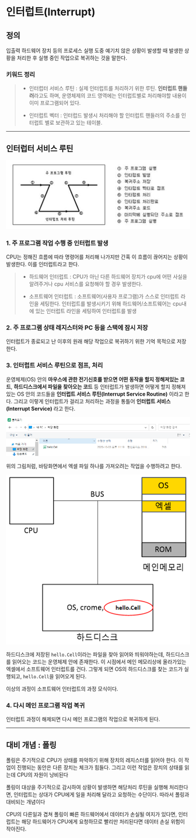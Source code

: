 # 인터럽트(Interrupt)

## 정의

입출력 하드웨어 장치 등의 프로세스 실행 도중 예기치 않은 상황이 발생할 때 발생한 상황을 처리한 후 실행 중인 작업으로 복귀하는 것을 말한다.

### 키워드 정리
>- 인터럽터 서비스 루틴 : 실제 인터럽트를 처리하기 위한 루틴. **인터럽트 핸들러**라고도 하며, 운영체제의 코드 영역에는 인터럽트별로 처리해야할 내용이 이미 프로그램되어 있다.
>
>- 인터럽트 벡터 : 인터럽드 발생시 처리해야 할 인터럽트 핸들러의 주소를 인터럽트 별로 보관하고 있는 테이블.

---

## 인터럽터 서비스 루틴

<p align="center">
<img src="./img/image1.png" alt="img1" />
</p>

### 1. 주 프로그램 작업 수행 중 인터럽트 발생

CPU는 정해진 흐름에 따라 명령어를 처리해 나가지만 간혹 이 흐름이 끊어지는 상황이 발생한다. 이를 인터럽트라고 한다.

>- 하드웨어 인터럽트 : CPU가 아닌 다른 하드웨어 장치가 cpu에 어떤 사실을 알려주거나 cpu 서비스를 요청해야 할 경우 발생한다.
>
>- 소프트웨어 인터럽트 : 소프트웨어(사용자 프로그램)가 스스로 인터럽트 라인을 세팅한다. 인터럽트를 발생시키기 위해 하드웨어/소프트웨어는 cpu내에 있는 인터럽트 라인을 세팅하여 인터럽트를 발생

### 2. 주 프로그램 상태 레지스터와 PC 등을 스택에 잠시 저장

인터럽트가 종료되고 난 이후의 원래 해당 작업으로 복귀하기 위한 기억 목적으로 저장한다.

### 3. 인터럽트 서비스 루틴으로 점프, 처리

운영체제(OS) 안의 **마우스에 관한 전기신호를 받으면 어떤 동작을 할지 정해져있는 코드**, **하드디스크에서 파일을 찾아오는 코드** 등 인터럽트가 발생하면 어떻게 할지 정해져있는 OS 안의 코드들을 **인터럽트 서비스 루틴(Interrupt Service Routine)** 이라고 한다. 그리고 이렇게 인터럽트가 걸리고 처리하는 과정을 통틀어 **인터럽트 서비스(Interrupt Service)** 라고 한다.

<p align="center">
<img src="./img/image2.png" alt="img1" />
</p>

위의 그림처럼, 바탕화면에서 엑셀 파일 하나를 가져오려는 작업을 수행하려고 한다.

<p align="center">
<img src="./img/image3.png" alt="img1" />
</p>

하드디스크에 저장된 `hello.Cell`이라는 파일을 찾아 읽어와 띄워야하는데, 하드디스크를 읽어오는 코드는 운영체제 안에 존재한다. 이 시점에서 메인 메모리상에 올라가있는 엑셀에서 소프트웨어 인터럽트를 건다. 그렇게 되면 OS의 하드디스크를 찾는 코드가 실행되고, `hello.Cell`을 읽어오게 된다.

이상의 과정이 소프트웨어 인터럽트의 과정 모식이다.

### 4. 다시 메인 프로그램 작업 복귀

인터럽트 과정이 해제되면 다시 메인 프로그램의 작업으로 복귀하게 된다.

---

## 대비 개념 : 폴링

폴링은 주기적으로 CPU가 상태를 파악하기 위해 장치의 레지스터를 읽어야 한다. 이 작업이 진행되는 동안은 다른 장치는 체크가 힘들다. 그리고 이런 작업은 장치의 상태를 읽는데 CPU의 자원이 낭비된다

폴링이 대상을 주기적으로 감시하여 상황이 발생하면 해당처리 루틴을 실행해 처리한다면, 인터럽트는 상대가 CPU에게 일을 처리해 달라고 요청하는 수단이다. 따라서 폴링과 대비되는 개념이다

CPU의 다른일과 겹쳐 폴링이 빠른 하드웨어에서 데이터가 손실될 여지가 있다면, 인터럽트는 해당 하드웨어가 CPU에게 요청하므로 빨리만 처리된다면 데이터 손실 위험이 작아진다.
